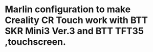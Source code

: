 # Marlin configuration to make Creality CR Touch work with BTT SKR Mini3 Ver.3 and BTT TFT35 ,touchscreen.
